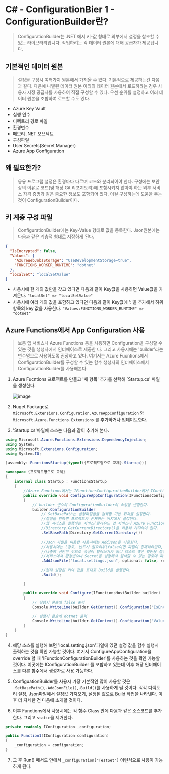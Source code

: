 # C# - ConfigurationBier 1 - ConfigurationBuilder란?
> ConfigurationBuilder는 .NET 에서 키-값 형태로 외부에서 설정을 참조할 수 있는 라이브러리입니다. 작업하려는 각 데이터 원본에 대해 공급자가 제공됩니다.

## 기본적인 데이터 원본
> 설정을 구성시 여러가지 원본에서 가져올 수 있다. 기본적으로 제공하는건 다음과 같다. 다음에 나열된 데이터 원본 이외의 데이터 원본에서 로드하려는 경우 사용자 지정 공급자를 사용하여 직접 구성할 수 있다. 우선 순위를 설정하고 여러 데이터 원본을 조합하여 로드할 수도 있다.
 
- Azure Key Vault
- 실행 인수
- 디렉토리 경로 파일
- 환경변수
- 메모리 .NET 오브젝트
- 구성파일
- User Secrets(Secret Manager)
- Azure App Configuration

## 왜 필요한가?
> 응용 프로그램 설정은 환경마다 다르며 코드와 분리되어야 한다. 구성에는 보안상의 이유로 코드(및 해당 Git 리포지토리)에 포함시키지 않아야 하는 외부 서비스 자격 증명과 같은 중요한 정보도 포함되어 있다. 이걸 구성하는데 도움을 주는 것이 ConfigurationBuilder이다.

## 키 계층 구성 파일
> ConfigurationBuilder에는 Key-Value 형태로 값을 등록한다. Json원본에는 다음과 같은 계층적 형태로 저장하게 된다.

```json
{
  "IsEncrypted": false,
  "Values": {
    "AzureWebJobsStorage": "UseDevelopmentStorage=true",
    "FUNCTIONS_WORKER_RUNTIME": "dotnet"
  },
  "localSet": "localSetValue"
}
```

- 사용시에 한 개의 값만을 갖고 있다면 다음과 같이 Key값을 사용하면 Value값을 가져온다. `"localSet" => "localSetValue"`
- 사용시에 여러 개의 값을 포함하고 있다면 다음과 같이 Key값에 ':'을 추가해서 하위 항목의 key 값을 사용한다. `"Values:FUNCTIONS_WORKER_RUNTIME" => "dotnet"`


## Azure Functions에서 App Configuration 사용
> 보통 앱 서비스나 Azure Functions 등을 사용하면 Configuration을 구성할 수 있는 것을 생성자에서 인터페이스로 제공한 다. 그리고 사용시에는 'builder'라는 변수명으로 사용하도록 권장하고 있다. 여기서는 Azure Fucntions에서 ConfigurationBuilder를 구성할 수 있는 함수 생성자의 인터페이스에서 ConfigurationBuilder를 사용해본다. 

1. Azure Fucntions 프로젝트를 만들고 '새 항목' 추가를 선택해 `Startup.cs' 파일을 생성한다.<br><br>![image](https://user-images.githubusercontent.com/39551265/176573188-e9eba773-c1dc-4104-9adf-8b177fb9bc0a.png)<br>

2. Nuget Package로 `Microsoft.Extensions.Configuration.AzureAppConfiguration` 와 `Microsoft.Azure.Functions.Extensions` 를 추가하거나 업데이트한다.

3. 'Startup.cs'파일에 소스는 다음과 같이 추가해 본다.

```c#
using Microsoft.Azure.Functions.Extensions.DependencyInjection;
using System;
using Microsoft.Extensions.Configuration;
using System.IO;

[assembly: FunctionsStartup(typeof({프로젝트명으로 교체}.Startup))]

namespace {프로젝트명으로 교체}
{
    internal class Startup : FunctionsStartup
    {
        //Azure Functions에서는 IFunctionsConfigurationBuilder에서 IConfigurationBuilder를 생성하는 Interface를 사용
        public override void ConfigureAppConfiguration(IFunctionsConfigurationBuilder builder)
        {
            // builder 변수의 ConfigurationBuilder의 속성을 변경한다.
            builder.ConfigurationBuilder
                // SetBasePath는 설정파일들을 검색할 기본 위치를 설정한다.
                //설정을 안하면 프로젝트가 존재하는 위치에서 설정된다.
                //웹 서비스를 실행하는 서비스(클라우드 앱 서비스나 Azure Functions 등)에서는 실행되는 위치를
                //Directory.GetCurrentDirectory()를 이용해 가져와야 한다.
                .SetBasePath(Directory.GetCurrentDirectory())

                //Json 파일을 이용한 사용시에는 AddJson을 사용한다.
                //사용시에는 (경로, 반드시 필요여부(false이면 파일이 존재해야한다, reload 이벤트 핸들러 실행시 파일변경사항을 다시 불러올지 여부) 를 포함
                //나중에 선언한 것으로 속성이 덮어쓰기가 되니 테스트 혹은 확인용 설정을 먼저 선언 후
                //서비스에서 환경변수나 Secret을 설정해서 검색할 수 있는 경로에 파일을 위치시킨다.
                .AddJsonFile("local.settings.json", optional: false, reloadOnChange: false)
                                
                //현재 설정된 키와 값을 토대로 Build를 실행한다.
                .Build();

        }

        public override void Configure(IFunctionsHostBuilder builder)
        {
            // 실행시 콘솔에 false 출력
            Console.WriteLine(builder.GetContext().Configuration["IsEncrypted"]); 

            // 실행시 콘솔에 dotnet 출력
            Console.WriteLine(builder.GetContext().Configuration["Values:FUNCTIONS_WORKER_RUNTIME"]); 
        }
    }
}
```

4. 해당 소스를 실행해 보면 'local.setting.json'파일에 있던 설정 값을 함수 실행시 출력하는 것을 확인 가능할 것이다. 여기서 ConfigureAppConfiguration을 override 할 때 'IFunctionConfigurationBuilder'를 사용하는 것을 확인 가능할 것이다. 이곳에는 IConfigurationBuilder 를 포함하고 있는데 이후 해당 인터페이스를 다른 함수에서 생성자로 사용 가능하다.

5. ConfiguationBuilder를 사용시 가장 기본적인 많이 사용할 것은 `.SetBasePath()`,`.AddJsonFile()`,`.Build()`를 사용하게 될 것이다. 각각 디렉토리 설정, Json파일에서 설정값 가져오기, 설정된 값으로 Build 작업을 나타낸다. 이후 더 자세한 건 다음에 소개할 것이다.

6. 이후 Functions에서 사용시에는 각 함수 Class 안에 다음과 같은 소스코드를 추가한다. 그리고 `static`을 제거한다.

```c#
private readonly IConfiguration _configuration;

public Function1(IConfiguration configuration)
{
    _configuration = configuration;
}
```


7. 그 후  Run() 메서드 안에서 `_configuration["TestSet"]` 이런식으로 사용이 가능하게 된다.
